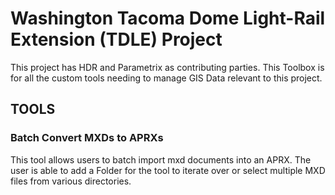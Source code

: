 # Washington Tacoma Dome Light-Rail Extension (TDLE) Project
This project has HDR and Parametrix as contributing parties. This Toolbox is for all the custom tools needing to manage GIS Data relevant to this project.

## TOOLS
### Batch Convert MXDs to APRXs
This tool allows users to batch import mxd documents into an APRX. The user is able to add a Folder for the tool to iterate over or select multiple MXD files from various directories.
